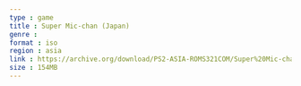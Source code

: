```yaml
---
type : game
title : Super Mic-chan (Japan)
genre : 
format : iso
region : asia
link : https://archive.org/download/PS2-ASIA-ROMS321COM/Super%20Mic-chan%20%28Japan%29.7z
size : 154MB
---
```

